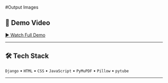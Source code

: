 #Output Images

## 🎥 Demo Video
[▶️ Watch Full Demo](https://youtu.be/your-demo-link)

---

## 🛠️ Tech Stack
`Django` • `HTML` • `CSS` • `JavaScript` • `PyMuPDF` • `Pillow` • `pytube`

---
